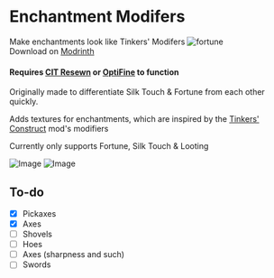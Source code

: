 # Enchantment Modifers

Make enchantments look like Tinkers' Modifers ![fortune](https://user-images.githubusercontent.com/65592600/235930835-d9fa23c8-3c49-45bd-8d00-f45dd058ab06.png)<br/>
Download on [Modrinth](https://modrinth.com/resourcepack/enchantment-modifiers)
<h4>

Requires [CIT Resewn](https://modrinth.com/mod/cit-resewn) or [OptiFine](https://www.optifine.net/home) to function

</h4>

Originally made to differentiate Silk Touch & Fortune from each other quickly.

Adds textures for enchantments, which are inspired by the [Tinkers' Construct](https://modrinth.com/mod/tinkers-construct) mod's modifiers

Currently only supports Fortune, Silk Touch & Looting

![Image](https://cdn-raw.modrinth.com/data/SuJ8zxjT/images/5ffa7e8483c634edef69465e3aefca277a5d4d7a.png)
![Image](https://cdn-raw.modrinth.com/data/SuJ8zxjT/images/2a68aa4f553e2f72fb57b2b394d80451867309fa.png)

## To-do

- [x] Pickaxes
- [x] Axes
- [ ] Shovels
- [ ] Hoes
- [ ] Axes (sharpness and such)
- [ ] Swords
